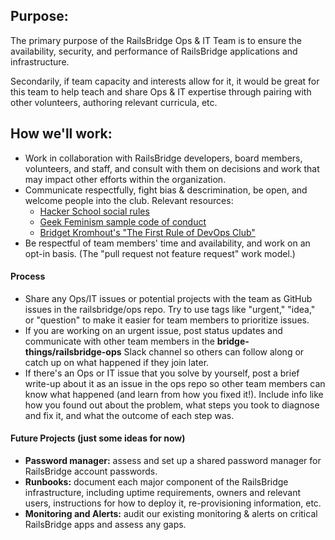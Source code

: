 ## Purpose:

The primary purpose of the RailsBridge Ops & IT Team is to ensure the availability, security, and performance of RailsBridge applications and infrastructure.

Secondarily, if team capacity and interests allow for it, it would be great for this team to help teach and share Ops & IT expertise through pairing with other volunteers, authoring relevant curricula, etc.

## How we'll work:

- Work in collaboration with RailsBridge developers, board members, volunteers, and staff, and consult with them on decisions and work that may impact other efforts within the organization.
- Communicate respectfully, fight bias & descrimination, be open, and welcome people into the club. Relevant resources:
  - [Hacker School social rules](https://www.hackerschool.com/manual#sec-environment)
  - [Geek Feminism sample code of conduct](http://geekfeminism.wikia.com/wiki/Conference_anti-harassment/Policy)
  - [Bridget Kromhout's "The First Rule of DevOps Club"](http://bridgetkromhout.com/blog/2014/11/03/the-first-rule-of-devops-club/)
- Be respectful of team members' time and availability, and work on an opt-in basis. (The "pull request not feature request" work model.)

#### Process 

- Share any Ops/IT issues or potential projects with the team as GitHub issues in the railsbridge/ops repo. Try to use tags like "urgent," "idea," or "question" to make it easier for team members to prioritize issues.
- If you are working on an urgent issue, post status updates and communicate with other team members in the **bridge-things/railsbridge-ops** Slack channel so others can follow along or catch up on what happened if they join later.
- If there's an Ops or IT issue that you solve by yourself, post a brief write-up about it as an issue in the ops repo so other team members can know what happened (and learn from how you fixed it!). Include info like how you found out about the problem, what steps you took to diagnose and fix it, and what the outcome of each step was.

#### Future Projects (just some ideas for now)

- **Password manager:** assess and set up a shared password manager for RailsBridge account passwords.
- **Runbooks:** document each major component of the RailsBridge infrastructure, including uptime requirements, owners and relevant users, instructions for how to deploy it, re-provisioning information, etc. 
- **Monitoring and Alerts:** audit our existing monitoring & alerts on critical RailsBridge apps and assess any gaps.
